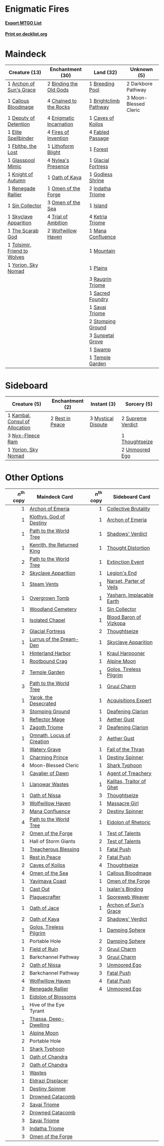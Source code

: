 # Enigmatic Fires

#### [Export MTGO List](../collection/Enigmatic%20Fires/Enigmatic%20Fires.txt)
#### [Print on decklist.org](http://decklist.org/?deckmain=1%09Archon%20of%20Sun's%20Grace%0A2%09Binding%20the%20Old%20Gods%0A1%09Breeding%20Pool%0A1%09Brightclimb%20Pathway%0A1%09Callous%20Bloodmage%0A1%09Caves%20of%20Koilos%0A4%09Chained%20to%20the%20Rocks%0A2%09Darkbore%20Pathway%0A1%09Deputy%20of%20Detention%0A1%09Elite%20Spellbinder%0A4%09Enigmatic%20Incarnation%0A4%09Fabled%20Passage%0A1%09Fblthp,%20the%20Lost%0A4%09Fires%20of%20Invention%0A1%09Forest%0A1%09Glacial%20Fortress%0A1%09Glasspool%20Mimic%0A1%09Godless%20Shrine%0A2%09Indatha%20Triome%0A1%09Island%0A4%09Ketria%20Triome%0A1%09Knight%20of%20Autumn%0A1%09Lithoform%20Blight%0A1%09Mana%20Confluence%0A3%09Moon-Blessed%20Cleric%0A1%09Mountain%0A4%09Nylea's%20Presence%0A1%09Oath%20of%20Kaya%0A1%09Omen%20of%20the%20Forge%0A3%09Omen%20of%20the%20Sea%0A1%09Plains%0A3%09Raugrin%20Triome%0A1%09Renegade%20Rallier%0A1%09Sacred%20Foundry%0A1%09Savai%20Triome%0A1%09Sin%20Collector%0A1%09Skyclave%20Apparition%0A2%09Stomping%20Ground%0A3%09Sunpetal%20Grove%0A1%09Swamp%0A1%09Temple%20Garden%0A1%09The%20Scarab%20God%0A1%09Tolsimir,%20Friend%20to%20Wolves%0A4%09Trial%20of%20Ambition%0A2%09Wolfwillow%20Haven%0A1%09Yorion,%20Sky%20Nomad&deckside=1%09Kambal,%20Consul%20of%20Allocation%0A3%09Mystical%20Dispute%0A3%09Nyx-Fleece%20Ram%0A2%09Rest%20in%20Peace%0A2%09Supreme%20Verdict%0A1%09Thoughtseize%0A2%09Unmoored%20Ego%0A1%09Yorion,%20Sky%20Nomad)
# Maindeck

|                                             Creature (13)                                             |                                         Enchantment (30)                                         |                                           Land (32)                                            |     Unknown (5)     |
|-------------------------------------------------------------------------------------------------------|--------------------------------------------------------------------------------------------------|------------------------------------------------------------------------------------------------|---------------------|
|1 [Archon of Sun's Grace](http://gatherer.wizards.com/Pages/Card/Details.aspx?multiverseid=476254)     |2 [Binding the Old Gods](http://gatherer.wizards.com/Pages/Card/Details.aspx?multiverseid=503822) |1 [Breeding Pool](http://gatherer.wizards.com/Pages/Card/Details.aspx?multiverseid=97088)       |2 Darkbore Pathway   |
|1 [Callous Bloodmage](http://gatherer.wizards.com/Pages/Card/Details.aspx?multiverseid=513543)         |4 [Chained to the Rocks](http://gatherer.wizards.com/Pages/Card/Details.aspx?multiverseid=373521) |1 [Brightclimb Pathway](http://gatherer.wizards.com/Pages/Card/Details.aspx?multiverseid=491911)|3 Moon-Blessed Cleric|
|1 [Deputy of Detention](http://gatherer.wizards.com/Pages/Card/Details.aspx?multiverseid=457309)       |4 [Enigmatic Incarnation](http://gatherer.wizards.com/Pages/Card/Details.aspx?multiverseid=476466)|1 [Caves of Koilos](http://gatherer.wizards.com/Pages/Card/Details.aspx?multiverseid=129497)    |                     |
|1 [Elite Spellbinder](http://gatherer.wizards.com/Pages/Card/Details.aspx?multiverseid=513494)         |4 [Fires of Invention](http://gatherer.wizards.com/Pages/Card/Details.aspx?multiverseid=473087)   |4 [Fabled Passage](http://gatherer.wizards.com/Pages/Card/Details.aspx?multiverseid=473206)     |                     |
|1 [Fblthp, the Lost](http://gatherer.wizards.com/Pages/Card/Details.aspx?multiverseid=460977)          |1 [Lithoform Blight](http://gatherer.wizards.com/Pages/Card/Details.aspx?multiverseid=491745)     |1 [Forest](http://gatherer.wizards.com/Pages/Card/Details.aspx?multiverseid=439860)             |                     |
|1 [Glasspool Mimic](http://gatherer.wizards.com/Pages/Card/Details.aspx?multiverseid=491688)           |4 [Nylea's Presence](http://gatherer.wizards.com/Pages/Card/Details.aspx?multiverseid=373580)     |1 [Glacial Fortress](http://gatherer.wizards.com/Pages/Card/Details.aspx?multiverseid=190562)   |                     |
|1 [Knight of Autumn](http://gatherer.wizards.com/Pages/Card/Details.aspx?multiverseid=452933)          |1 [Oath of Kaya](http://gatherer.wizards.com/Pages/Card/Details.aspx?multiverseid=461136)         |1 [Godless Shrine](http://gatherer.wizards.com/Pages/Card/Details.aspx?multiverseid=405099)     |                     |
|1 [Renegade Rallier](http://gatherer.wizards.com/Pages/Card/Details.aspx?multiverseid=423800)          |1 [Omen of the Forge](http://gatherer.wizards.com/Pages/Card/Details.aspx?multiverseid=476396)    |2 [Indatha Triome](http://gatherer.wizards.com/Pages/Card/Details.aspx?multiverseid=479768)     |                     |
|1 [Sin Collector](http://gatherer.wizards.com/Pages/Card/Details.aspx?multiverseid=368968)             |3 [Omen of the Sea](http://gatherer.wizards.com/Pages/Card/Details.aspx?multiverseid=476309)      |1 [Island](http://gatherer.wizards.com/Pages/Card/Details.aspx?multiverseid=439857)             |                     |
|1 [Skyclave Apparition](http://gatherer.wizards.com/Pages/Card/Details.aspx?multiverseid=495603)       |4 [Trial of Ambition](http://gatherer.wizards.com/Pages/Card/Details.aspx?multiverseid=426815)    |4 [Ketria Triome](http://gatherer.wizards.com/Pages/Card/Details.aspx?multiverseid=479770)      |                     |
|1 [The Scarab God](http://gatherer.wizards.com/Pages/Card/Details.aspx?multiverseid=430834)            |2 [Wolfwillow Haven](http://gatherer.wizards.com/Pages/Card/Details.aspx?multiverseid=476456)     |1 [Mana Confluence](http://gatherer.wizards.com/Pages/Card/Details.aspx?multiverseid=409573)    |                     |
|1 [Tolsimir, Friend to Wolves](http://gatherer.wizards.com/Pages/Card/Details.aspx?multiverseid=461151)|                                                                                                  |1 [Mountain](http://gatherer.wizards.com/Pages/Card/Details.aspx?multiverseid=439859)           |                     |
|1 [Yorion, Sky Nomad](http://gatherer.wizards.com/Pages/Card/Details.aspx?multiverseid=479752)         |                                                                                                  |1 [Plains](http://gatherer.wizards.com/Pages/Card/Details.aspx?multiverseid=439856)             |                     |
|                                                                                                       |                                                                                                  |3 [Raugrin Triome](http://gatherer.wizards.com/Pages/Card/Details.aspx?multiverseid=479771)     |                     |
|                                                                                                       |                                                                                                  |1 [Sacred Foundry](http://gatherer.wizards.com/Pages/Card/Details.aspx?multiverseid=405106)     |                     |
|                                                                                                       |                                                                                                  |1 [Savai Triome](http://gatherer.wizards.com/Pages/Card/Details.aspx?multiverseid=479773)       |                     |
|                                                                                                       |                                                                                                  |2 [Stomping Ground](http://gatherer.wizards.com/Pages/Card/Details.aspx?multiverseid=405110)    |                     |
|                                                                                                       |                                                                                                  |3 [Sunpetal Grove](http://gatherer.wizards.com/Pages/Card/Details.aspx?multiverseid=420946)     |                     |
|                                                                                                       |                                                                                                  |1 [Swamp](http://gatherer.wizards.com/Pages/Card/Details.aspx?multiverseid=439858)              |                     |
|                                                                                                       |                                                                                                  |1 [Temple Garden](http://gatherer.wizards.com/Pages/Card/Details.aspx?multiverseid=405112)      |                     |


# Sideboard

|                                              Creature (5)                                               |                                     Enchantment (2)                                      |                                         Instant (3)                                         |                                        Sorcery (5)                                         |
|---------------------------------------------------------------------------------------------------------|------------------------------------------------------------------------------------------|---------------------------------------------------------------------------------------------|--------------------------------------------------------------------------------------------|
|1 [Kambal, Consul of Allocation](http://gatherer.wizards.com/Pages/Card/Details.aspx?multiverseid=417756)|2 [Rest in Peace](http://gatherer.wizards.com/Pages/Card/Details.aspx?multiverseid=442021)|3 [Mystical Dispute](http://gatherer.wizards.com/Pages/Card/Details.aspx?multiverseid=473020)|2 [Supreme Verdict](http://gatherer.wizards.com/Pages/Card/Details.aspx?multiverseid=438776)|
|3 [Nyx-Fleece Ram](http://gatherer.wizards.com/Pages/Card/Details.aspx?multiverseid=442015)              |                                                                                          |                                                                                             |1 [Thoughtseize](http://gatherer.wizards.com/Pages/Card/Details.aspx?multiverseid=438676)   |
|1 [Yorion, Sky Nomad](http://gatherer.wizards.com/Pages/Card/Details.aspx?multiverseid=479752)           |                                                                                          |                                                                                             |2 [Unmoored Ego](http://gatherer.wizards.com/Pages/Card/Details.aspx?multiverseid=452962)   |


# Other Options

|*n*<sup>th</sup> copy|                                            Maindeck Card                                            |*n*<sup>th</sup> copy|                                           Sideboard Card                                           |
|--------------------:|-----------------------------------------------------------------------------------------------------|--------------------:|----------------------------------------------------------------------------------------------------|
|                    1|[Archon of Emeria](http://gatherer.wizards.com/Pages/Card/Details.aspx?multiverseid=495594)          |                    1|[Collective Brutality](http://gatherer.wizards.com/Pages/Card/Details.aspx?multiverseid=414380)     |
|                    1|[Klothys, God of Destiny](http://gatherer.wizards.com/Pages/Card/Details.aspx?multiverseid=476471)   |                    1|[Archon of Emeria](http://gatherer.wizards.com/Pages/Card/Details.aspx?multiverseid=495594)         |
|                    1|[Path to the World Tree](http://gatherer.wizards.com/Pages/Card/Details.aspx?multiverseid=503802)    |                    1|[Shadows' Verdict](http://gatherer.wizards.com/Pages/Card/Details.aspx?multiverseid=491762)         |
|                    1|[Kenrith, the Returned King](http://gatherer.wizards.com/Pages/Card/Details.aspx?multiverseid=476052)|                    1|[Thought Distortion](http://gatherer.wizards.com/Pages/Card/Details.aspx?multiverseid=466871)       |
|                    2|[Path to the World Tree](http://gatherer.wizards.com/Pages/Card/Details.aspx?multiverseid=503802)    |                    1|[Extinction Event](http://gatherer.wizards.com/Pages/Card/Details.aspx?multiverseid=479608)         |
|                    2|[Skyclave Apparition](http://gatherer.wizards.com/Pages/Card/Details.aspx?multiverseid=495603)       |                    1|[Legion's End](http://gatherer.wizards.com/Pages/Card/Details.aspx?multiverseid=466860)             |
|                    1|[Steam Vents](http://gatherer.wizards.com/Pages/Card/Details.aspx?multiverseid=405109)               |                    1|[Narset, Parter of Veils](http://gatherer.wizards.com/Pages/Card/Details.aspx?multiverseid=460988)  |
|                    1|[Overgrown Tomb](http://gatherer.wizards.com/Pages/Card/Details.aspx?multiverseid=405103)            |                    1|[Yasharn, Implacable Earth](http://gatherer.wizards.com/Pages/Card/Details.aspx?multiverseid=491891)|
|                    1|[Woodland Cemetery](http://gatherer.wizards.com/Pages/Card/Details.aspx?multiverseid=443136)         |                    1|[Sin Collector](http://gatherer.wizards.com/Pages/Card/Details.aspx?multiverseid=368968)            |
|                    1|[Isolated Chapel](http://gatherer.wizards.com/Pages/Card/Details.aspx?multiverseid=443129)           |                    1|[Blood Baron of Vizkopa](http://gatherer.wizards.com/Pages/Card/Details.aspx?multiverseid=433096)   |
|                    2|[Glacial Fortress](http://gatherer.wizards.com/Pages/Card/Details.aspx?multiverseid=190562)          |                    2|[Thoughtseize](http://gatherer.wizards.com/Pages/Card/Details.aspx?multiverseid=438676)             |
|                    1|[Lurrus of the Dream-Den](http://gatherer.wizards.com/Pages/Card/Details.aspx?multiverseid=479746)   |                    1|[Skyclave Apparition](http://gatherer.wizards.com/Pages/Card/Details.aspx?multiverseid=495603)      |
|                    1|[Hinterland Harbor](http://gatherer.wizards.com/Pages/Card/Details.aspx?multiverseid=443128)         |                    1|[Kraul Harpooner](http://gatherer.wizards.com/Pages/Card/Details.aspx?multiverseid=452886)          |
|                    1|[Rootbound Crag](http://gatherer.wizards.com/Pages/Card/Details.aspx?multiverseid=420934)            |                    1|[Alpine Moon](http://gatherer.wizards.com/Pages/Card/Details.aspx?multiverseid=447264)              |
|                    2|[Temple Garden](http://gatherer.wizards.com/Pages/Card/Details.aspx?multiverseid=405112)             |                    1|[Golos, Tireless Pilgrim](http://gatherer.wizards.com/Pages/Card/Details.aspx?multiverseid=466980)  |
|                    3|[Path to the World Tree](http://gatherer.wizards.com/Pages/Card/Details.aspx?multiverseid=503802)    |                    1|[Gruul Charm](http://gatherer.wizards.com/Pages/Card/Details.aspx?multiverseid=460304)              |
|                    1|[Yarok, the Desecrated](http://gatherer.wizards.com/Pages/Card/Details.aspx?multiverseid=466974)     |                    1|[Acquisitions Expert](http://gatherer.wizards.com/Pages/Card/Details.aspx?multiverseid=491722)      |
|                    3|[Stomping Ground](http://gatherer.wizards.com/Pages/Card/Details.aspx?multiverseid=405110)           |                    1|[Deafening Clarion](http://gatherer.wizards.com/Pages/Card/Details.aspx?multiverseid=452915)        |
|                    1|[Reflector Mage](http://gatherer.wizards.com/Pages/Card/Details.aspx?multiverseid=407667)            |                    1|[Aether Gust](http://gatherer.wizards.com/Pages/Card/Details.aspx?multiverseid=466796)              |
|                    1|[Zagoth Triome](http://gatherer.wizards.com/Pages/Card/Details.aspx?multiverseid=479779)             |                    2|[Deafening Clarion](http://gatherer.wizards.com/Pages/Card/Details.aspx?multiverseid=452915)        |
|                    1|[Omnath, Locus of Creation](http://gatherer.wizards.com/Pages/Card/Details.aspx?multiverseid=491883) |                    2|[Aether Gust](http://gatherer.wizards.com/Pages/Card/Details.aspx?multiverseid=466796)              |
|                    1|[Watery Grave](http://gatherer.wizards.com/Pages/Card/Details.aspx?multiverseid=405114)              |                    1|[Fall of the Thran](http://gatherer.wizards.com/Pages/Card/Details.aspx?multiverseid=442906)        |
|                    1|[Charming Prince](http://gatherer.wizards.com/Pages/Card/Details.aspx?multiverseid=472970)           |                    1|[Destiny Spinner](http://gatherer.wizards.com/Pages/Card/Details.aspx?multiverseid=476419)          |
|                    4|Moon-Blessed Cleric                                                                                  |                    1|[Shark Typhoon](http://gatherer.wizards.com/Pages/Card/Details.aspx?multiverseid=479587)            |
|                    1|[Cavalier of Dawn](http://gatherer.wizards.com/Pages/Card/Details.aspx?multiverseid=466764)          |                    1|[Agent of Treachery](http://gatherer.wizards.com/Pages/Card/Details.aspx?multiverseid=466797)       |
|                    1|[Llanowar Wastes](http://gatherer.wizards.com/Pages/Card/Details.aspx?multiverseid=129627)           |                    1|[Kalitas, Traitor of Ghet](http://gatherer.wizards.com/Pages/Card/Details.aspx?multiverseid=407596) |
|                    1|[Oath of Nissa](http://gatherer.wizards.com/Pages/Card/Details.aspx?multiverseid=407650)             |                    3|[Thoughtseize](http://gatherer.wizards.com/Pages/Card/Details.aspx?multiverseid=438676)             |
|                    3|[Wolfwillow Haven](http://gatherer.wizards.com/Pages/Card/Details.aspx?multiverseid=476456)          |                    1|[Massacre Girl](http://gatherer.wizards.com/Pages/Card/Details.aspx?multiverseid=461026)            |
|                    2|[Mana Confluence](http://gatherer.wizards.com/Pages/Card/Details.aspx?multiverseid=409573)           |                    2|[Destiny Spinner](http://gatherer.wizards.com/Pages/Card/Details.aspx?multiverseid=476419)          |
|                    4|[Path to the World Tree](http://gatherer.wizards.com/Pages/Card/Details.aspx?multiverseid=503802)    |                    1|[Eidolon of Rhetoric](http://gatherer.wizards.com/Pages/Card/Details.aspx?multiverseid=380409)      |
|                    2|[Omen of the Forge](http://gatherer.wizards.com/Pages/Card/Details.aspx?multiverseid=476396)         |                    1|[Test of Talents](http://gatherer.wizards.com/Pages/Card/Details.aspx?multiverseid=513536)          |
|                    1|Hall of Storm Giants                                                                                 |                    2|[Test of Talents](http://gatherer.wizards.com/Pages/Card/Details.aspx?multiverseid=513536)          |
|                    1|[Treacherous Blessing](http://gatherer.wizards.com/Pages/Card/Details.aspx?multiverseid=476368)      |                    1|[Fatal Push](http://gatherer.wizards.com/Pages/Card/Details.aspx?multiverseid=423724)               |
|                    1|[Rest in Peace](http://gatherer.wizards.com/Pages/Card/Details.aspx?multiverseid=442021)             |                    2|[Fatal Push](http://gatherer.wizards.com/Pages/Card/Details.aspx?multiverseid=423724)               |
|                    2|[Caves of Koilos](http://gatherer.wizards.com/Pages/Card/Details.aspx?multiverseid=129497)           |                    4|[Thoughtseize](http://gatherer.wizards.com/Pages/Card/Details.aspx?multiverseid=438676)             |
|                    4|[Omen of the Sea](http://gatherer.wizards.com/Pages/Card/Details.aspx?multiverseid=476309)           |                    1|[Callous Bloodmage](http://gatherer.wizards.com/Pages/Card/Details.aspx?multiverseid=513543)        |
|                    1|[Yavimaya Coast](http://gatherer.wizards.com/Pages/Card/Details.aspx?multiverseid=129810)            |                    1|[Omen of the Forge](http://gatherer.wizards.com/Pages/Card/Details.aspx?multiverseid=476396)        |
|                    1|[Cast Out](http://gatherer.wizards.com/Pages/Card/Details.aspx?multiverseid=426710)                  |                    1|[Ixalan's Binding](http://gatherer.wizards.com/Pages/Card/Details.aspx?multiverseid=435168)         |
|                    1|[Plaguecrafter](http://gatherer.wizards.com/Pages/Card/Details.aspx?multiverseid=452832)             |                    1|[Sporeweb Weaver](http://gatherer.wizards.com/Pages/Card/Details.aspx?multiverseid=485531)          |
|                    1|[Oath of Jace](http://gatherer.wizards.com/Pages/Card/Details.aspx?multiverseid=407570)              |                    1|[Archon of Sun's Grace](http://gatherer.wizards.com/Pages/Card/Details.aspx?multiverseid=476254)    |
|                    2|[Oath of Kaya](http://gatherer.wizards.com/Pages/Card/Details.aspx?multiverseid=461136)              |                    2|[Shadows' Verdict](http://gatherer.wizards.com/Pages/Card/Details.aspx?multiverseid=491762)         |
|                    1|[Golos, Tireless Pilgrim](http://gatherer.wizards.com/Pages/Card/Details.aspx?multiverseid=466980)   |                    1|[Damping Sphere](http://gatherer.wizards.com/Pages/Card/Details.aspx?multiverseid=443101)           |
|                    1|Portable Hole                                                                                        |                    2|[Damping Sphere](http://gatherer.wizards.com/Pages/Card/Details.aspx?multiverseid=443101)           |
|                    1|[Field of Ruin](http://gatherer.wizards.com/Pages/Card/Details.aspx?multiverseid=435415)             |                    2|[Gruul Charm](http://gatherer.wizards.com/Pages/Card/Details.aspx?multiverseid=460304)              |
|                    1|Barkchannel Pathway                                                                                  |                    3|[Gruul Charm](http://gatherer.wizards.com/Pages/Card/Details.aspx?multiverseid=460304)              |
|                    2|[Oath of Nissa](http://gatherer.wizards.com/Pages/Card/Details.aspx?multiverseid=407650)             |                    3|[Unmoored Ego](http://gatherer.wizards.com/Pages/Card/Details.aspx?multiverseid=452962)             |
|                    2|Barkchannel Pathway                                                                                  |                    3|[Fatal Push](http://gatherer.wizards.com/Pages/Card/Details.aspx?multiverseid=423724)               |
|                    4|[Wolfwillow Haven](http://gatherer.wizards.com/Pages/Card/Details.aspx?multiverseid=476456)          |                    4|[Fatal Push](http://gatherer.wizards.com/Pages/Card/Details.aspx?multiverseid=423724)               |
|                    2|[Renegade Rallier](http://gatherer.wizards.com/Pages/Card/Details.aspx?multiverseid=423800)          |                    4|[Unmoored Ego](http://gatherer.wizards.com/Pages/Card/Details.aspx?multiverseid=452962)             |
|                    1|[Eidolon of Blossoms](http://gatherer.wizards.com/Pages/Card/Details.aspx?multiverseid=451095)       |                     |                                                                                                    |
|                    1|Hive of the Eye Tyrant                                                                               |                     |                                                                                                    |
|                    1|[Thassa, Deep-Dwelling](http://gatherer.wizards.com/Pages/Card/Details.aspx?multiverseid=476322)     |                     |                                                                                                    |
|                    1|[Alpine Moon](http://gatherer.wizards.com/Pages/Card/Details.aspx?multiverseid=447264)               |                     |                                                                                                    |
|                    2|Portable Hole                                                                                        |                     |                                                                                                    |
|                    1|[Shark Typhoon](http://gatherer.wizards.com/Pages/Card/Details.aspx?multiverseid=479587)             |                     |                                                                                                    |
|                    1|[Oath of Chandra](http://gatherer.wizards.com/Pages/Card/Details.aspx?multiverseid=407623)           |                     |                                                                                                    |
|                    2|[Oath of Chandra](http://gatherer.wizards.com/Pages/Card/Details.aspx?multiverseid=407623)           |                     |                                                                                                    |
|                    1|[Wastes](http://gatherer.wizards.com/Pages/Card/Details.aspx?multiverseid=407694)                    |                     |                                                                                                    |
|                    1|[Eldrazi Displacer](http://gatherer.wizards.com/Pages/Card/Details.aspx?multiverseid=407523)         |                     |                                                                                                    |
|                    1|[Destiny Spinner](http://gatherer.wizards.com/Pages/Card/Details.aspx?multiverseid=476419)           |                     |                                                                                                    |
|                    1|[Drowned Catacomb](http://gatherer.wizards.com/Pages/Card/Details.aspx?multiverseid=430633)          |                     |                                                                                                    |
|                    2|[Savai Triome](http://gatherer.wizards.com/Pages/Card/Details.aspx?multiverseid=479773)              |                     |                                                                                                    |
|                    2|[Drowned Catacomb](http://gatherer.wizards.com/Pages/Card/Details.aspx?multiverseid=430633)          |                     |                                                                                                    |
|                    3|[Savai Triome](http://gatherer.wizards.com/Pages/Card/Details.aspx?multiverseid=479773)              |                     |                                                                                                    |
|                    3|[Indatha Triome](http://gatherer.wizards.com/Pages/Card/Details.aspx?multiverseid=479768)            |                     |                                                                                                    |
|                    3|[Omen of the Forge](http://gatherer.wizards.com/Pages/Card/Details.aspx?multiverseid=476396)         |                     |                                                                                                    |

